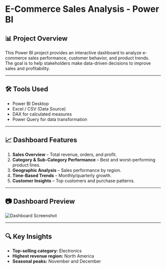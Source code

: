# E-Commerce Sales Analysis - Power BI

## 📊 Project Overview
This Power BI project provides an interactive dashboard to analyze e-commerce sales performance, customer behavior, and product trends.  
The goal is to help stakeholders make data-driven decisions to improve sales and profitability.

---

## 🛠 Tools Used
- Power BI Desktop
- Excel / CSV (Data Source)
- DAX for calculated measures
- Power Query for data transformation

---

## 📈 Dashboard Features
1. **Sales Overview** – Total revenue, orders, and profit.
2. **Category & Sub-Category Performance** – Best and worst-performing product lines.
3. **Geographic Analysis** – Sales performance by region.
4. **Time-Based Trends** – Monthly/quarterly growth.
5. **Customer Insights** – Top customers and purchase patterns.

---

## 📷 Dashboard Preview
![Dashboard Screenshot](https://github.com/pratik0221/E-Commerce-PowerBI/blob/main/image/Screenshot%202025-08-13%20200446.png?raw=true)

---

## 🔍 Key Insights
- **Top-selling category:** Electronics  
- **Highest revenue region:** North America  
- **Seasonal peaks:** November and December

